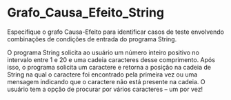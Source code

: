 # Grafo_Causa_Efeito_String

Especifique o grafo Causa-Efeito para identificar casos de teste envolvendo combinações de condições de entrada do programa String.

O programa String solicita ao usuário um número inteiro positivo no intervalo entre 1 e 20 e uma cadeia caracteres desse comprimento. Após isso, o programa solicita um caractere e retorna a posição na cadeia de String na qual o caractere foi encontrado pela primeira vez ou uma mensagem indicando que o caractere não está presente na cadeia. O usuário tem a opção de procurar por vários caracteres – um por vez!

